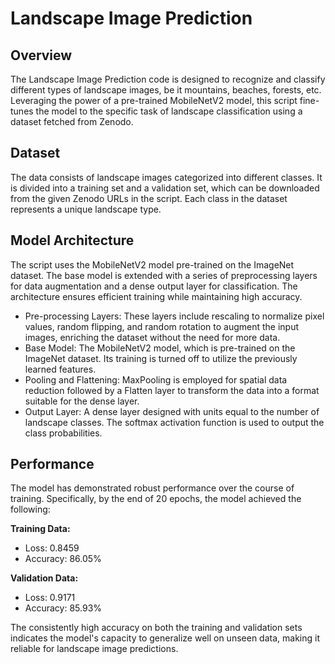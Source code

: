 # Landscape Image Prediction 

## Overview
The Landscape Image Prediction code is designed to recognize and classify different types of landscape images, be it mountains, beaches, forests, etc. Leveraging the power of a pre-trained MobileNetV2 model, this script fine-tunes the model to the specific task of landscape classification using a dataset fetched from Zenodo.

## Dataset
The data consists of landscape images categorized into different classes. It is divided into a training set and a validation set, which can be downloaded from the given Zenodo URLs in the script. Each class in the dataset represents a unique landscape type.

## Model Architecture
The script uses the MobileNetV2 model pre-trained on the ImageNet dataset. The base model is extended with a series of preprocessing layers for data augmentation and a dense output layer for classification. The architecture ensures efficient training while maintaining high accuracy.

* Pre-processing Layers: These layers include rescaling to normalize pixel values, random flipping, and random rotation to augment the input images, enriching the dataset without the need for more data.
* Base Model: The MobileNetV2 model, which is pre-trained on the ImageNet dataset. Its training is turned off to utilize the previously learned features.
* Pooling and Flattening: MaxPooling is employed for spatial data reduction followed by a Flatten layer to transform the data into a format suitable for the dense layer.
* Output Layer: A dense layer designed with units equal to the number of landscape classes. The softmax activation function is used to output the class probabilities.
  
## Performance
The model has demonstrated robust performance over the course of training. Specifically, by the end of 20 epochs, the model achieved the following:

**Training Data:**
- Loss: 0.8459
- Accuracy: 86.05%

**Validation Data:**
- Loss: 0.9171
- Accuracy: 85.93%
  
The consistently high accuracy on both the training and validation sets indicates the model's capacity to generalize well on unseen data, making it reliable for landscape image predictions.
